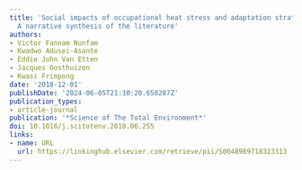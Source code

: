 ```yaml
---
title: 'Social impacts of occupational heat stress and adaptation strategies of workers:
  A narrative synthesis of the literature'
authors:
- Victor Fannam Nunfam
- Kwadwo Adusei-Asante
- Eddie John Van Etten
- Jacques Oosthuizen
- Kwasi Frimpong
date: '2018-12-01'
publishDate: '2024-06-05T21:10:20.650287Z'
publication_types:
- article-journal
publication: '*Science of The Total Environment*'
doi: 10.1016/j.scitotenv.2018.06.255
links:
- name: URL
  url: https://linkinghub.elsevier.com/retrieve/pii/S0048969718323313
---
```

